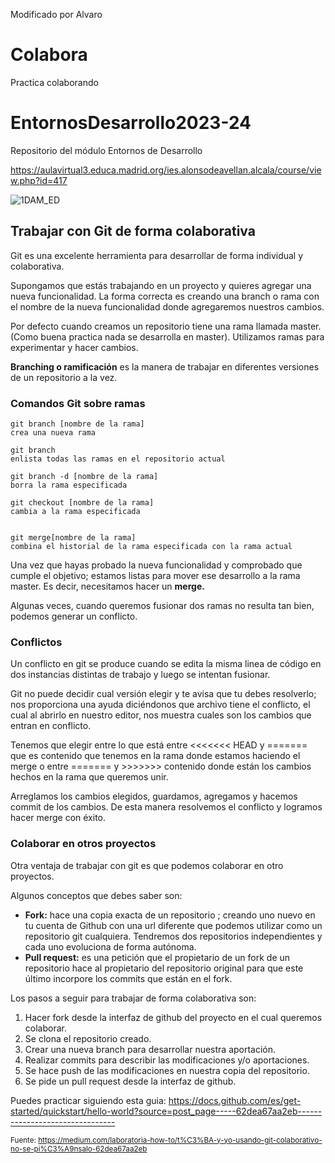 
Modificado por Alvaro

# Colabora
Practica colaborando

# EntornosDesarrollo2023-24
Repositorio del módulo Entornos de Desarrollo

https://aulavirtual3.educa.madrid.org/ies.alonsodeavellan.alcala/course/view.php?id=417

![1DAM_ED](https://github.com/Isabelyr/EntornosDesarrollo2023-24/assets/115794006/58e7c002-c8eb-4e91-ab33-1dd8b60b678f)

## Trabajar con Git de forma colaborativa

Git es una excelente herramienta para desarrollar de forma individual y colaborativa.

Supongamos que estás trabajando en un proyecto y quieres agregar una nueva funcionalidad. La forma correcta es creando una branch o rama con el nombre de la nueva funcionalidad donde agregaremos nuestros cambios.

Por defecto cuando creamos un repositorio tiene una rama llamada master. (Como buena practica nada se desarrolla en master). Utilizamos ramas para experimentar y hacer cambios.

**Branching o ramificación** es la manera de trabajar en diferentes versiones de un repositorio a la vez.

### Comandos Git sobre ramas
```
git branch [nombre de la rama]
crea una nueva rama

git branch
enlista todas las ramas en el repositorio actual

git branch -d [nombre de la rama]
borra la rama especificada

git checkout [nombre de la rama]
cambia a la rama especificada


git merge[nombre de la rama]
combina el historial de la rama especificada con la rama actual

```

Una vez que hayas probado la nueva funcionalidad y comprobado que cumple el objetivo; estamos listas para mover ese desarrollo a la rama master. Es decir, necesitamos hacer un **merge.**

Algunas veces, cuando queremos fusionar dos ramas no resulta tan bien, podemos generar un conflicto.

### Conflictos
Un conflicto en git se produce cuando se edita la misma linea de código en dos instancias distintas de trabajo y luego se intentan fusionar.

Git no puede decidir cual versión elegir y te avisa que tu debes resolverlo; nos proporciona una ayuda diciéndonos que archivo tiene el conflicto, el cual al abrirlo en nuestro editor, nos muestra cuales son los cambios que entran en conflicto.

Tenemos que elegir entre lo que está entre <<<<<<< HEAD y ======= que es contenido que tenemos en la rama donde estamos haciendo el merge o entre ======= y >>>>>>> contenido donde están los cambios hechos en la rama que queremos unir.

Arreglamos los cambios elegidos, guardamos, agregamos y hacemos commit de los cambios. De esta manera resolvemos el conflicto y logramos hacer merge con éxito.

### Colaborar en otros proyectos
Otra ventaja de trabajar con git es que podemos colaborar en otro proyectos.

Algunos conceptos que debes saber son:

- **Fork:** hace una copia exacta de un repositorio ; creando uno nuevo en tu cuenta de Github con una url diferente que podemos utilizar como un repositorio git cualquiera. Tendremos dos repositorios independientes y cada uno evoluciona de forma autónoma.
- **Pull request:** es una petición que el propietario de un fork de un repositorio hace al propietario del repositorio original para que este último incorpore los commits que están en el fork.

Los pasos a seguir para trabajar de forma colaborativa son:

1. Hacer fork desde la interfaz de github del proyecto en el cual queremos colaborar.
2. Se clona el repositorio creado.
3. Crear una nueva branch para desarrollar nuestra aportación.
4. Realizar commits para describir las modificaciones y/o aportaciones.
5. Se hace push de las modificaciones en nuestra copia del repositorio.
6. Se pide un pull request desde la interfaz de github.

Puedes practicar siguiendo esta guia: https://docs.github.com/es/get-started/quickstart/hello-world?source=post_page-----62dea67aa2eb--------------------------------

<sub>Fuente: https://medium.com/laboratoria-how-to/t%C3%BA-y-yo-usando-git-colaborativo-no-se-pi%C3%A9nsalo-62dea67aa2eb</sub>
